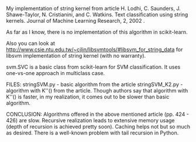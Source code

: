 My implementation of string kernel from article
    H. Lodhi, C. Saunders, J. Shawe-Taylor, N. Cristianini, and C. Watkins.
    Text classification using string kernels. Journal of Machine Learning Research, 2, 2002 .

As far as I know, there is no implementation of this algorithm in scikit-learn.

Also you can look at http://www.csie.ntu.edu.tw/~cjlin/libsvmtools/#libsvm_for_string_data for libsvm implementation
of string kernel (with no warranty).

svm.SVC is a basic class from scikit-learn for SVM classification. It uses one-vs-one approach in multiclass case.

FILES:
stringSVM.py - basic algorithm from the article
stringSVM_K2.py - algorithm with K''() from the article. Though authors say that algorithm with K''() is faster,
    in my realization, it comes out to be slower than basic algorithm.

CONCLUSION:
Algorithms offered in the above mentioned article (pp. 424 - 426) are slow. Recursive realization leads to extensive
 memory usage (depth of recursion is achieved pretty soon). Caching helps not but so much as desired. There is
 a well-known problem with tail recursion in Python.